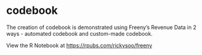 # codebook
The creation of codebook is demonstrated using Freeny’s Revenue Data in 2 ways - automated codebook and custom-made codebook.

View the R Notebook at https://rpubs.com/rickysoo/freeny
